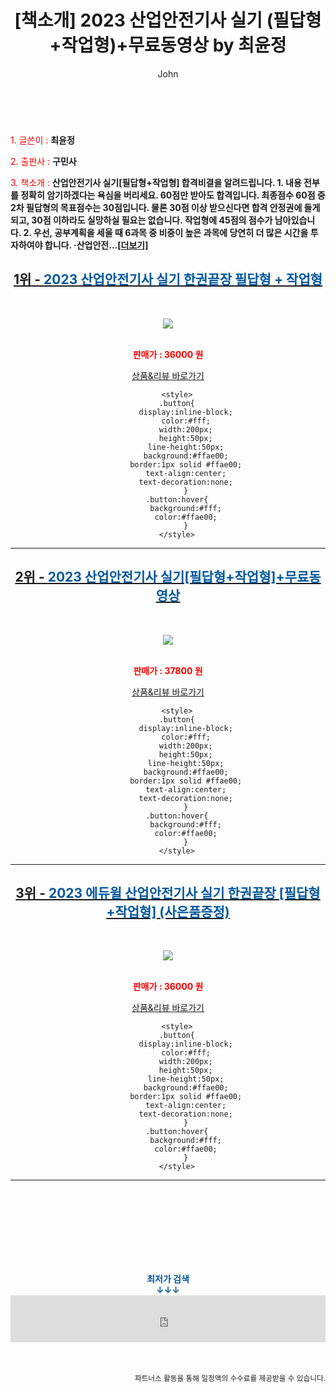 ﻿---
layout: post
title:  "[책소개] 2023 산업안전기사 실기 (필답형+작업형)+무료동영상 by 최윤정"
author: John
categories: [ 도서 ]
tags: [  ]
image: https://search1.kakaocdn.net/thumb/R120x174.q85/?fname=http%3A%2F%2Ft1.daumcdn.net%2Flbook%2Fimage%2F6280867%3Ftimestamp%3D20230223144339 
description: "[책소개] 2023 산업안전기사 실기 (필답형+작업형)+무료동영상 by 최윤정"
toc: true
toc_sticky: true
---

<br>
<p>
<font color='#ff0000'>1. 글쓴이 : </font><b>최윤정</b>
<p>
<font color='#ff0000'>2. 출판사 : </font><b>구민사</b>
<p>
<font color='#ff0000'>3. 책소개 : </font><b>산업안전기사 실기[필답형+작업형] 합격비결을 알려드립니다. 1. 내용 전부를 정확히 암기하겠다는 욕심을 버리세요. 60점만 받아도 합격입니다. 최종점수 60점 중 2차 필답형의 목표점수는 30점입니다. 물론 30점 이상 받으신다면 합격 안정권에 들게 되고, 30점 이하라도 실망하실 필요는 없습니다. 작업형에 45점의 점수가 남아있습니다.  2. 우선, 공부계획을 세울 때 6과목 중 비중이 높은 과목에 당연히 더 많은 시간을 투자하여야 합니다. ·산업안전...<a href="https://link.coupang.com/re/AFFSDP?lptag=AF7307611&pageKey=7121348209&itemId=17831166560&vendorItemId=84994912236&traceid=V0-153-ffc573139613fa59&requestid=20230307200616790317164" target="_blank">[더보기]</a></b>
<p>
    
<center><h2><a href="https://link.coupang.com/re/AFFSDP?lptag=AF7307611&pageKey=7121348209&itemId=17831166560&vendorItemId=84994912236&traceid=V0-153-ffc573139613fa59&requestid=20230307200616790317164" target="_blank"><b>1위 - <font color='#01579B'>2023 산업안전기사 실기 한권끝장 필답형 + 작업형</font></b></a></h2><br>

<a href="https://link.coupang.com/re/AFFSDP?lptag=AF7307611&pageKey=7121348209&itemId=17831166560&vendorItemId=84994912236&traceid=V0-153-ffc573139613fa59&requestid=20230307200616790317164" target="_blank"><img src="https://static.coupangcdn.com/image/vendor_inventory/5621/bdb7e8a0d13edbaca9ec52a2e7ed451f830a8b83b883dc16fff266cd303e.jpg"></a><br><br>

<b><font color='#ff0000'>판매가 : 36000 원</font></b><br>

<a href="https://link.coupang.com/re/AFFSDP?lptag=AF7307611&pageKey=7121348209&itemId=17831166560&vendorItemId=84994912236&traceid=V0-153-ffc573139613fa59&requestid=20230307200616790317164" target="_blank" class="button">상품&리뷰 바로가기</a><p>

        <style>
        .button{
            display:inline-block;
            color:#fff;
            width:200px;
            height:50px;
            line-height:50px;
            background:#ffae00;
            border:1px solid #ffae00;
            text-align:center;
            text-decoration:none;
            }
        .button:hover{
            background:#fff;
            color:#ffae00;
            }
        </style>

<hr>

<center><h2><a href="https://link.coupang.com/re/AFFSDP?lptag=AF7307611&pageKey=7124073666&itemId=17844442979&vendorItemId=85007976918&traceid=V0-153-363bac13dc0ef22e&requestid=20230307200616790317164" target="_blank"><b>2위 - <font color='#01579B'>2023 산업안전기사 실기[필답형+작업형]+무료동영상</font></b></a></h2><br>

<a href="https://link.coupang.com/re/AFFSDP?lptag=AF7307611&pageKey=7124073666&itemId=17844442979&vendorItemId=85007976918&traceid=V0-153-363bac13dc0ef22e&requestid=20230307200616790317164" target="_blank"><img src="https://static.coupangcdn.com/image/vendor_inventory/edfc/3a0508910efdc99a037c1279f002093e77e81576e439fd7c49d240609687.png"></a><br><br>

<b><font color='#ff0000'>판매가 : 37800 원</font></b><br>

<a href="https://link.coupang.com/re/AFFSDP?lptag=AF7307611&pageKey=7124073666&itemId=17844442979&vendorItemId=85007976918&traceid=V0-153-363bac13dc0ef22e&requestid=20230307200616790317164" target="_blank" class="button">상품&리뷰 바로가기</a><p>

        <style>
        .button{
            display:inline-block;
            color:#fff;
            width:200px;
            height:50px;
            line-height:50px;
            background:#ffae00;
            border:1px solid #ffae00;
            text-align:center;
            text-decoration:none;
            }
        .button:hover{
            background:#fff;
            color:#ffae00;
            }
        </style>

<hr>

<center><h2><a href="https://link.coupang.com/re/AFFSDP?lptag=AF7307611&pageKey=7124392181&itemId=17845922445&vendorItemId=85101582694&traceid=V0-153-ba34a418110a026b&requestid=20230307200616790317164" target="_blank"><b>3위 - <font color='#01579B'>2023 에듀윌 산업안전기사 실기 한권끝장 [필답형+작업형] (사은품증정)</font></b></a></h2><br>

<a href="https://link.coupang.com/re/AFFSDP?lptag=AF7307611&pageKey=7124392181&itemId=17845922445&vendorItemId=85101582694&traceid=V0-153-ba34a418110a026b&requestid=20230307200616790317164" target="_blank"><img src="https://static.coupangcdn.com/image/vendor_inventory/d39c/6e2813517a354369f28698db5d61c647e14f3e3e404ddffb30b64226bf21.jpg"></a><br><br>

<b><font color='#ff0000'>판매가 : 36000 원</font></b><br>

<a href="https://link.coupang.com/re/AFFSDP?lptag=AF7307611&pageKey=7124392181&itemId=17845922445&vendorItemId=85101582694&traceid=V0-153-ba34a418110a026b&requestid=20230307200616790317164" target="_blank" class="button">상품&리뷰 바로가기</a><p>

        <style>
        .button{
            display:inline-block;
            color:#fff;
            width:200px;
            height:50px;
            line-height:50px;
            background:#ffae00;
            border:1px solid #ffae00;
            text-align:center;
            text-decoration:none;
            }
        .button:hover{
            background:#fff;
            color:#ffae00;
            }
        </style>

<hr>

<br><br><br><br><br><br><br>
<center><b><font color='#01579B' size='medium'>최저가 검색<br>
↓↓↓</font></b></center>
<center><iframe src="https://coupa.ng/b1Tbjx" width="100%" height="75" frameborder="0" scrolling="no" referrerpolicy="unsafe-url"></iframe></center>
<br><br>
<p>
<small>
    <div align="right">파트너스 활동을 통해 일정액의 수수료를 제공받을 수 있습니다.</div>
</small>
</p>
